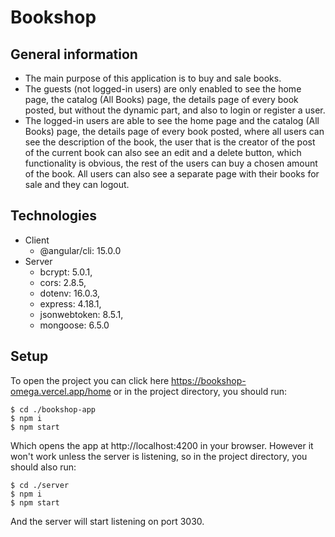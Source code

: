 # Bookshop

## General information
* The main purpose of this application is to buy and sale books.
* The guests (not logged-in users) are only enabled to see the home page, the catalog (All Books) page, 
the details page of every book posted, but without the dynamic part, and also to login or register a user.
* The logged-in users are able to see the home page and the catalog (All Books) page, the details page of every 
book posted, where all users can see the description of the book, the user that is the creator of the post of the 
current book can also see an edit and a delete button, which functionality is obvious, the rest of the users can buy a chosen amount of the book. All users can also see a separate page with their books for sale and they can logout.

## Technologies
* Client
  * @angular/cli: 15.0.0
* Server
  * bcrypt: 5.0.1,
  * cors: 2.8.5,
  * dotenv: 16.0.3,
  * express: 4.18.1,
  * jsonwebtoken: 8.5.1,
  * mongoose: 6.5.0
  
## Setup
To open the project you can click here https://bookshop-omega.vercel.app/home
or in the project directory, you should run:

```
$ cd ./bookshop-app
$ npm i
$ npm start
```
Which opens the app at http://localhost:4200 in your browser.
However it won't work unless the server is listening, so in the project directory, you should also run:

```
$ cd ./server
$ npm i
$ npm start
```

And the server will start listening on port 3030.
